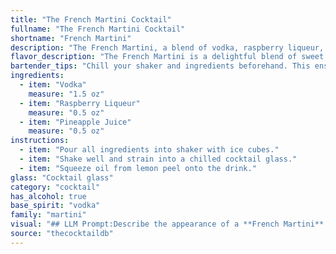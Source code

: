 ```yaml
---
title: "The French Martini Cocktail"
fullname: "The French Martini Cocktail"
shortname: "French Martini"
description: "The French Martini, a blend of vodka, raspberry liqueur, and pineapple juice, belongs to the Sour family, characterized by the use of citrus and a sweetener. It emerged in the 1980s, likely originating in New York City, gaining popularity for its fruity and sweet appeal. "
flavor_description: "The French Martini is a delightful blend of sweet and tart. Vodka provides a smooth base, while raspberry liqueur adds a burst of juicy fruitiness. Pineapple juice balances the sweetness with a refreshing, tropical tang. The overall experience is decadent yet light, making it a perfect choice for a celebratory occasion or a sophisticated nightcap. "
bartender_tips: "Chill your shaker and ingredients beforehand. This ensures a perfectly chilled and refreshing drink. Use a good quality raspberry liqueur for a richer flavor. Shake vigorously to thoroughly chill and mix the ingredients. Strain into a chilled martini glass for a beautiful presentation. Garnish with a fresh raspberry for a touch of elegance. "
ingredients:
  - item: "Vodka"
    measure: "1.5 oz"
  - item: "Raspberry Liqueur"
    measure: "0.5 oz"
  - item: "Pineapple Juice"
    measure: "0.5 oz"
instructions:
  - item: "Pour all ingredients into shaker with ice cubes."
  - item: "Shake well and strain into a chilled cocktail glass."
  - item: "Squeeze oil from lemon peel onto the drink."
glass: "Cocktail glass"
category: "cocktail"
has_alcohol: true
base_spirit: "vodka"
family: "martini"
visual: "## LLM Prompt:Describe the appearance of a **French Martini** cocktail.  Consider these elements:* **Color:** Is it a vibrant pink, a soft blush, or somewhere in between?* **Clarity:** Is it crystal clear, slightly cloudy, or more opaque?* **Texture:** Is it smooth and silky, or slightly viscous?* **Garnish:** What kind of garnish is typically used, and how does it enhance the visual appeal? * **Glassware:** What type of glass is it usually served in, and how does it contribute to the overall presentation?**Please provide a descriptive and evocative response that captures the visual essence of this popular cocktail.** "
source: "thecocktaildb"
---
```


